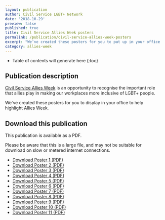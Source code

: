 ```yaml
---
layout: publication
author: Civil Service LGBT+ Network
date: '2018-10-29'
preview: false
published: true
title: Civil Service Allies Week posters
permalink: /publication/civil-service-allies-week-posters
excerpt: "We’ve created these posters for you to put up in your office for Allies Week."
category: allies-week
---
```

<!-- Include the following to generate a Table of Contents -->
* Table of contents will generate here
{:toc}
<!-- Don't touch the Table of Contents above -->

<!-- Include this line to process the Markdown and format the content properly -->
<div id="markdown-content" markdown="1">
<!-- Don't remove the line of code above -->

## Publication description

[Civil Service Allies Week](/allies-week) is an opportunity to recognise the important role that allies play in making our workplaces more inclusive of LGBT+ people. 

We've created these posters for you to display in your office to help highlight Allies Week.

## Download this publication

This publication is available as a PDF. 

Please be aware that this is a large file, and may not be suitable for download on slow or metered internet connections.

- [Download Poster 1 (PDF)](https://www.civilservice.lgbt/documents/store/allies-week/poster-1.pdf)
- [Download Poster 2 (PDF)](https://www.civilservice.lgbt/documents/store/allies-week/poster-2.pdf)
- [Download Poster 3 (PDF)](https://www.civilservice.lgbt/documents/store/allies-week/poster-3.pdf)
- [Download Poster 4 (PDF)](https://www.civilservice.lgbt/documents/store/allies-week/poster-4.pdf)
- [Download Poster 5 (PDF)](https://www.civilservice.lgbt/documents/store/allies-week/poster-5.pdf)
- [Download Poster 6 (PDF)](https://www.civilservice.lgbt/documents/store/allies-week/poster-6.pdf)
- [Download Poster 7 (PDF)](https://www.civilservice.lgbt/documents/store/allies-week/poster-7.pdf)
- [Download Poster 8 (PDF)](https://www.civilservice.lgbt/documents/store/allies-week/poster-8.pdf)
- [Download Poster 9 (PDF)](https://www.civilservice.lgbt/documents/store/allies-week/poster-9.pdf)
- [Download Poster 10 (PDF)](https://www.civilservice.lgbt/documents/store/allies-week/poster-10.pdf)
- [Download Poster 11 (PDF)](https://www.civilservice.lgbt/documents/store/allies-week/poster-11.pdf)

<!-- Include this line to process the Markdown and format the content properly -->
</div>
<!-- Don't remove the line of code above -->


